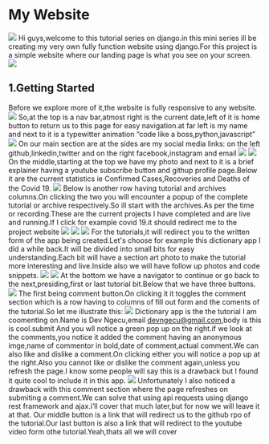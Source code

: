 
# My Website
![](https://devngecu.herokuapp.com/media/photos/2020/06/19/getting_started.png)
Hi guys,welcome to this tutorial series on django.in this mini series ill be creating my very own fully function website using django.For this project is a simple website where our landing page is what you see on your screen. 
![](https://devngecu.herokuapp.com/media/photos/2020/06/09/mywebsite.png)
## 1.Getting Started
Before we explore more of it,the website is fully responsive to any website.
![](https://devngecu.herokuapp.com/media/photos/2020/06/19/responsive.png)
So,at the top is a nav bar,atmost right is the current date,left of it is home button to return us to this page for easy navigation.at far left is my name and next to it is a typewitter animation “code like a boss,python,javascript”
![](https://devngecu.herokuapp.com/media/photos/2020/06/19/navbar.png)
On our main section are at the sides are my social media links: on the left github,linkedin,twitter and on the right facebook,instagram and email
![](https://devngecu.herokuapp.com/media/photos/2020/06/19/social1.png)
![](https://devngecu.herokuapp.com/media/photos/2020/06/19/social2.png)
On the middle,starting at the top we have my photo and next to it is a brief explainer having a youtube subscribe button and githup profile page.Below it are the current statistics ie Confirmed Cases,Recoveries and Deaths of the Covid 19.
![](https://devngecu.herokuapp.com/media/photos/2020/06/19/explainer.png)
Below is another row having tutorial and archives columns.On clicking the two you will encounter a popup of the complete tutorial or archive respectively.So ill start with the archives.As per the time or recording.These are the current projects I have completed and are live and running.If I click for example covid 19.it should redirect me to the project website
![](https://devngecu.herokuapp.com/media/photos/2020/06/19/tutarchive.png)
![](https://devngecu.herokuapp.com/media/photos/2020/06/19/archives.png)
![](https://devngecu.herokuapp.com/media/photos/2020/06/19/tut.png)
For the tutorials,it will redirect you to the written form of the app being created.Let's choose for example this dictionary app I did a while back.It will be divided into small bits for easy understanding.Each bit will have a section art photo to make the tutorial more interesting and live.Inside also we will have follow up photos and code snippets.
![](https://devngecu.herokuapp.com/media/photos/2020/06/19/bit1.png)
![](https://devngecu.herokuapp.com/media/photos/2020/06/19/bit2.png)
At the bottom we have a navigator to continue or go back to the next,presiding,first or last tutorial bit.Below that we have three buttons.
![](https://devngecu.herokuapp.com/media/photos/2020/06/19/paginator.png)
The first being comment button.On clicking it it toggles the comment section which is a row having to columns of fill out form and the coments of the tutorial.So let me illustrate this:
![](https://devngecu.herokuapp.com/media/photos/2020/06/19/comments.png)
Dictionary app is the the tutorial I am coomenting on.Name is Dev Ngecu,email devngecu@gmail.com,body is this is cool.submit
And you wll notice a green pop up on the right.if we look at the comments,you notice it added the comment having an anonymous imge,name of commentor in bold,date of comment,actual comment.We can also like and dislike a comment.On clicking either you will notice a pop up at the right.Also you cannot like or dislike the comment again,unless you refresh the page.I know some people will say this is a drawback but I found it quite cool to include it in this app.
![](https://devngecu.herokuapp.com/media/photos/2020/06/19/comment_complete.png)
Unfortunately I also noticed a drawback with this comment section where the page refreshes on submiting a comment.We can solve that using api requests using django rest framework and ajax.i’ll cover that much later,but for now we will leave it at that.
Our middle button is a link that will redirect us to the github rpo of the tutorial.Our last button is also a link that will redirect to the youtube video form othe tutorial.Yeah,thats all we will cover



